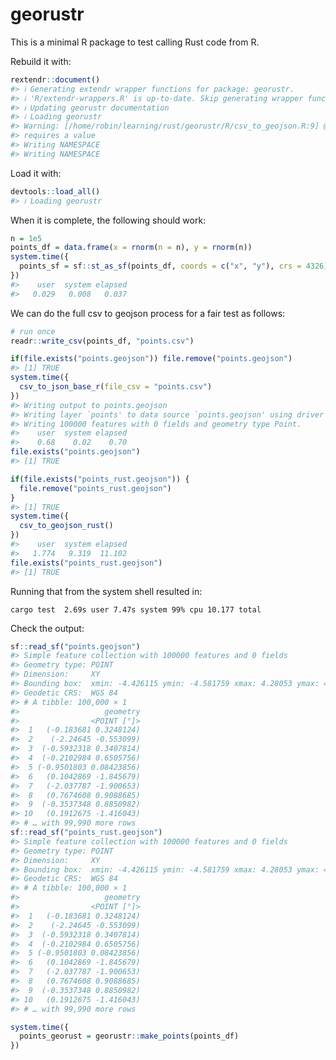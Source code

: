 
<!-- README.md is generated from README.Rmd. Please edit that file -->

# georustr

<!-- badges: start -->
<!-- badges: end -->

This is a minimal R package to test calling Rust code from R.

Rebuild it with:

``` r
rextendr::document()
#> ℹ Generating extendr wrapper functions for package: georustr.
#> ℹ 'R/extendr-wrappers.R' is up-to-date. Skip generating wrapper functions.
#> ℹ Updating georustr documentation
#> ℹ Loading georustr
#> Warning: [/home/robin/learning/rust/georustr/R/csv_to_geojson.R:9] @examples
#> requires a value
#> Writing NAMESPACE
#> Writing NAMESPACE
```

Load it with:

``` r
devtools::load_all()
#> ℹ Loading georustr
```

When it is complete, the following should work:

``` r
n = 1e5
points_df = data.frame(x = rnorm(n = n), y = rnorm(n))
system.time({
  points_sf = sf::st_as_sf(points_df, coords = c("x", "y"), crs = 4326)
})
#>    user  system elapsed 
#>   0.029   0.008   0.037
```

We can do the full csv to geojson process for a fair test as follows:

``` r
# run once
readr::write_csv(points_df, "points.csv")
```

``` r
if(file.exists("points.geojson")) file.remove("points.geojson")
#> [1] TRUE
system.time({
  csv_to_json_base_r(file_csv = "points.csv")
})
#> Writing output to points.geojson
#> Writing layer `points' to data source `points.geojson' using driver `GeoJSON'
#> Writing 100000 features with 0 fields and geometry type Point.
#>    user  system elapsed 
#>    0.68    0.02    0.70
file.exists("points.geojson")
#> [1] TRUE
```

``` r
if(file.exists("points_rust.geojson")) {
  file.remove("points_rust.geojson")
}
#> [1] TRUE
system.time({
  csv_to_geojson_rust()
})
#>    user  system elapsed 
#>   1.774   9.319  11.102
file.exists("points_rust.geojson")
#> [1] TRUE
```

Running that from the system shell resulted in:

    cargo test  2.69s user 7.47s system 99% cpu 10.177 total

Check the output:

``` r
sf::read_sf("points.geojson")
#> Simple feature collection with 100000 features and 0 fields
#> Geometry type: POINT
#> Dimension:     XY
#> Bounding box:  xmin: -4.426115 ymin: -4.581759 xmax: 4.28053 ymax: 4.358714
#> Geodetic CRS:  WGS 84
#> # A tibble: 100,000 × 1
#>                   geometry
#>                <POINT [°]>
#>  1   (-0.183681 0.3248124)
#>  2    (-2.24645 -0.553099)
#>  3  (-0.5932318 0.3407814)
#>  4  (-0.2102984 0.6505756)
#>  5 (-0.9501803 0.08423856)
#>  6   (0.1042869 -1.845679)
#>  7   (-2.037787 -1.900653)
#>  8   (0.7674608 0.9088685)
#>  9  (-0.3537348 0.8850982)
#> 10   (0.1912675 -1.416043)
#> # … with 99,990 more rows
sf::read_sf("points_rust.geojson")
#> Simple feature collection with 100000 features and 0 fields
#> Geometry type: POINT
#> Dimension:     XY
#> Bounding box:  xmin: -4.426115 ymin: -4.581759 xmax: 4.28053 ymax: 4.358714
#> Geodetic CRS:  WGS 84
#> # A tibble: 100,000 × 1
#>                   geometry
#>                <POINT [°]>
#>  1   (-0.183681 0.3248124)
#>  2    (-2.24645 -0.553099)
#>  3  (-0.5932318 0.3407814)
#>  4  (-0.2102984 0.6505756)
#>  5 (-0.9501803 0.08423856)
#>  6   (0.1042869 -1.845679)
#>  7   (-2.037787 -1.900653)
#>  8   (0.7674608 0.9088685)
#>  9  (-0.3537348 0.8850982)
#> 10   (0.1912675 -1.416043)
#> # … with 99,990 more rows
```

``` r
system.time({
  points_georust = georustr::make_points(points_df)
})
```

